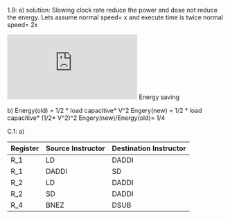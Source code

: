 1.9: a)
solution:
Slowing clock rate reduce the power and dose not reduce the energy. 
Lets assume normal speed= x and execute time is twice normal speed= 2x 

![first equation](https://latex.codecogs.com/gif.latex?%5Cfrac%7B2x-x%7D%7B2x%7D%3D%5Cfrac%7B1%7D%7B2%7D*100%3D%2050%20percent)  Energy saving

b) Energy(old) = 1/2 * load capacitive* V^2
   Engery(new) = 1/2 * load capacitive* (1/2* V^2)^2 
   Engery(new)/Energy(old)= 1/4
   
C.1: a)
    
|Register|Source Instructor|Destination Instructor|
|--------|---------|---------|
|R_1|LD|DADDI|
|R_1|DADDI|SD|
|R_2|LD|DADDI|
|R_2|SD|DADDI|
|R_4|BNEZ|DSUB|




   
   
   

   
     
